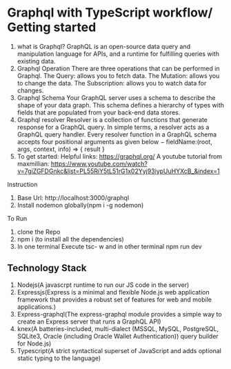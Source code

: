 # Graphql with TypeScript workflow/ Getting started

1. what is Graphql?
   GraphQL is an open-source data query and manipulation language for APIs, and a runtime for fulfilling queries with existing data.
2. Graphql Operation
   There are three operations that can be performed in Graphql.
   The Query: allows you to fetch data.
   The Mutation: allows you to change the data.
   The Subscription: allows you to watch data for changes.
3. Graphql Schema
   Your GraphQL server uses a schema to describe the shape of your data graph. This schema defines a hierarchy of types with fields that are populated from your back-end data stores.
4. Graphql resolver
   Resolver is a collection of functions that generate response for a GraphQL query. In simple terms, a resolver acts as a GraphQL query handler. Every resolver function in a GraphQL schema accepts four positional arguments as given below − fieldName:(root, args, context, info) => { result }
5. To get started:
   Helpful links: https://graphql.org/
   A youtube tutorial from maxmillian: https://www.youtube.com/watch?v=7giZGFDGnkc&list=PL55RiY5tL51rG1x02Yyj93iypUuHYXcB_&index=1

Instruction

1. Base Url: http://localhost:3000/graphql
2. Install nodemon globally(npm i -g nodemon)

To Run

1.  clone the Repo
2.  npm i (to install all the dependencies)
3.  In one terminal Execute tsc- w and in other terminal npm run dev

## Technology Stack

1. Nodejs(A javascrpt runtime to run our JS code in the server)
2. Expressjs(Express is a minimal and flexible Node.js web application framework that provides a robust set of features for web and mobile applications.)
3. Express-graphql(The express-graphql module provides a simple way to create an Express server that runs a GraphQL API)
4. knex(A batteries-included, multi-dialect (MSSQL, MySQL, PostgreSQL, SQLite3, Oracle (including Oracle Wallet Authentication)) query builder for Node.js)
5. Typescript(A strict syntactical superset of JavaScript and adds optional static typing to the language)
